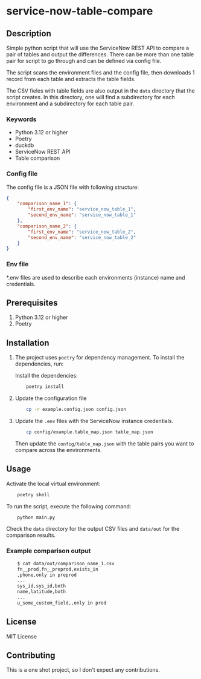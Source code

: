 # service-now-table-compare

## Description

Simple python script that will use the ServiceNow REST API to compare a pair of tables and output the differences.
There can be more than one table pair for script to go through and can be defined via config file.

The script scans the environment files and the config file, then downloads 1 record from each table and
extracts the table fields.

The CSV fieles with table fields are also output in the `data` directory that the script creates. In this directory,
one will find a subdirectory for each environment and a subdirectory for each table pair.

### Keywords

- Python 3.12 or higher
- Poetry
- duckdb
- ServiceNow REST API
- Table comparison

### Config file

The config file is a JSON file with following structure:

```json
{
    "comparison_name_1": {
        "first_env_name": "service_now_table_1",
        "second_env_name": "service_now_table_1"
    },
    "comparison_name_2": {
        "first_env_name": "service_now_table_2",
        "second_env_name": "service_now_table_2"
    }
}
```

### Env file

*.env files are used to describe each environments (instance) name and credentials.

## Prerequisites

1. Python 3.12 or higher
1. Poetry

## Installation

1. The project uses `poetry` for dependency management. To install the dependencies, run:

    Install the dependencies:

    ```sh
        poetry install
    ```

1. Update the configuration file

    ```sh
        cp -r example.config.json config.json
    ```

1. Update the `.env` files with the ServiceNow instance credentials.

    ```sh
        cp config/example.table_map.json table_map.json
    ```

    Then update the `config/table_map.json` with the table pairs you want to compare across the environments.

## Usage

Activate the local virtual environment:

```sh
    poetry shell
```

To run the script, execute the following command:

```sh
    python main.py
```

Check the `data` directory for the output CSV files and `data/out` for the comparison results.

### Example comparison output

```sh
    $ cat data/out/comparison_name_1.csv
    fn__prod,fn__preprod,exists_in
    ,phone,only in preprod
    ...
    sys_id,sys_id,both
    name,latitude,both
    ...
    u_some_custom_field,,only in prod
```

## License

MIT License

## Contributing

This is a one shot project, so I don't expect any contributions.
